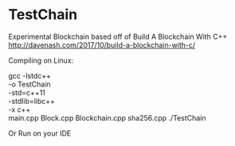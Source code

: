 # TestChain
Experimental Blockchain
based off of Build A Blockchain With C++
http://davenash.com/2017/10/build-a-blockchain-with-c/

Compiling on Linux:

gcc -lstdc++ \
    -o TestChain \
    -std=c++11 \
    -stdlib=libc++ \
    -x c++ \
    main.cpp Block.cpp Blockchain.cpp sha256.cpp
./TestChain

Or Run on your IDE
